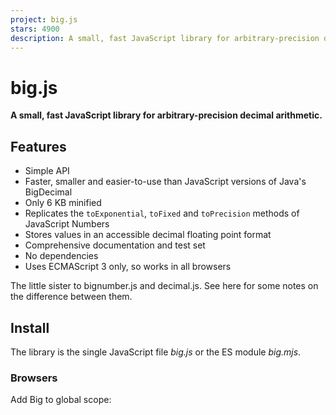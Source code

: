 ```yaml
---
project: big.js
stars: 4900
description: A small, fast JavaScript library for arbitrary-precision decimal arithmetic.
---
```


big.js
======

**A small, fast JavaScript library for arbitrary-precision decimal arithmetic.**

Features
--------

-   Simple API
-   Faster, smaller and easier-to-use than JavaScript versions of Java's BigDecimal
-   Only 6 KB minified
-   Replicates the `toExponential`, `toFixed` and `toPrecision` methods of JavaScript Numbers
-   Stores values in an accessible decimal floating point format
-   Comprehensive documentation and test set
-   No dependencies
-   Uses ECMAScript 3 only, so works in all browsers

The little sister to bignumber.js and decimal.js. See here for some notes on the difference between them.

Install
-------

The library is the single JavaScript file _big.js_ or the ES module _big.mjs_.

### Browsers

Add Big to global scope:

<script src\='path/to/big.js'\></script\>

ES module:

<script type\='module'\>
import Big from './path/to/big.mjs';

Get a minified version from a CDN:

<script src\='https://cdn.jsdelivr.net/npm/big.js@6.2.2/big.min.js'\></script\>

### Node.js

$ npm install big.js

CommonJS:

const Big \= require('big.js');

ES module:

import Big from 'big.js';

### Deno

import Big from 'https://raw.githubusercontent.com/mikemcl/big.js/v6.2.2/big.mjs';
import Big from 'https://unpkg.com/big.js@6.2.2/big.mjs';

Use
---

_In the code examples below, semicolons and `toString` calls are not shown._

The library exports a single constructor function, `Big`.

A Big number is created from a primitive number, string, or other Big number.

x \= new Big(123.4567)
y \= Big('123456.7e-3')                 // 'new' is optional
z \= new Big(x)
x.eq(y) && x.eq(z) && y.eq(z)          // true

In Big strict mode, creating a Big number from a primitive number is disallowed.

Big.strict \= true
x \= new Big(1)                         // TypeError: \[big.js\] Invalid number
y \= new Big('1.0000000000000001')
y.toNumber()                           // Error: \[big.js\] Imprecise conversion

A Big number is immutable in the sense that it is not changed by its methods.

0.3 \- 0.1                              // 0.19999999999999998
x \= new Big(0.3)
x.minus(0.1)                           // "0.2"
x                                      // "0.3"

The methods that return a Big number can be chained.

x.div(y).plus(z).times(9).minus('1.234567801234567e+8').plus(976.54321).div('2598.11772')
x.sqrt().div(y).pow(3).gt(y.mod(z))    // true

Like JavaScript's Number type, there are `toExponential`, `toFixed` and `toPrecision` methods.

x \= new Big(255.5)
x.toExponential(5)                     // "2.55500e+2"
x.toFixed(5)                           // "255.50000"
x.toPrecision(5)                       // "255.50"

The arithmetic methods always return the exact result except `div`, `sqrt` and `pow` (with negative exponent), as these methods involve division.

The maximum number of decimal places and the rounding mode used to round the results of these methods is determined by the value of the `DP` and `RM` properties of the `Big` number constructor.

Big.DP \= 10
Big.RM \= Big.roundHalfUp

x \= new Big(2);
y \= new Big(3);
z \= x.div(y)                           // "0.6666666667"
z.sqrt()                               // "0.8164965809"
z.pow(\-3)                              // "3.3749999995"
z.times(z)                             // "0.44444444448888888889"
z.times(z).round(10)                   // "0.4444444445"

The value of a Big number is stored in a decimal floating point format in terms of a coefficient, exponent and sign.

x \= new Big(\-123.456);
x.c                                    // \[1,2,3,4,5,6\]    coefficient (i.e. significand)
x.e                                    // 2                exponent
x.s                                    // -1               sign

For advanced usage, multiple Big number constructors can be created, each with an independent configuration.

For further information see the API reference documentation.

Minify
------

To minify using, for example, npm and terser

$ npm install -g terser

$ terser big.js -c -m -o big.min.js

Test
----

The _test_ directory contains the test scripts for each Big number method.

The tests can be run with Node.js or a browser.

Run all the tests:

$ npm test

Test a single method:

$ node test/toFixed

For the browser, see _runner.html_ and _test.html_ in the _test/browser_ directory.

_big-vs-number.html_ is a old application that enables some of the methods of big.js to be compared with those of JavaScript's Number type.

TypeScript
----------

The DefinitelyTyped project has a Typescript type definitions file for big.js.

$ npm install --save-dev @types/big.js

Any questions about the TypeScript type definitions file should be addressed to the DefinitelyTyped project.

Licence
-------

MIT

Contributors
------------

Financial supporters
--------------------

Thank you to all who have supported this project via Open Collective, particularly Coinbase.
